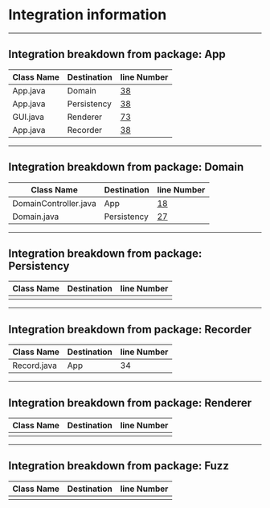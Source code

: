 # Integration information
------
## Integration breakdown from package: App
| Class Name | Destination | line Number                                               |
|------------|-------------|-----------------------------------------------------------|
| App.java   | Domain      | [38](/src/nz/ac/vuw/ecs/swen225/gp6/app/App.java#L38)     |
| App.java   | Persistency | [38](/src/nz/ac/vuw/ecs/swen225/gp6/app/App.java#L38)     |
| GUI.java   | Renderer    | [73](/src/nz/ac/vuw/ecs/swen225/gp6/app/gui/GUI.java#L73) |
| App.java   | Recorder    | [38](/src/nz/ac/vuw/ecs/swen225/gp6/app/App.java#L44)     |


------
## Integration breakdown from package: Domain
| Class Name          | Destination | line Number                                                |
|---------------------|-------------|------------------------------------------------------------|
|DomainController.java| App         | [18](/src/nz/ac/vuw/ecs/swen225/gp6/Domain/DomainAccess/DomainController.java#L18)|
|Domain.java          | Persistency | [27](/src/nz/ac/vuw/ecs/swen225/gp6/Domain/Domain.java#L27)|


------
## Integration breakdown from package: Persistency
| Class Name | Destination | line Number |
|------------|-------------|-------------|
|            |             |             |


------
## Integration breakdown from package: Recorder
| Class Name | Destination | line Number |
|------------|-------------|-------------|
| Record.java| App         | 34          |


------
## Integration breakdown from package: Renderer
| Class Name | Destination | line Number |
|------------|-------------|-------------|
|            |             |             |


------
## Integration breakdown from package: Fuzz
| Class Name | Destination | line Number |
|------------|-------------|-------------|
|            |             |             |